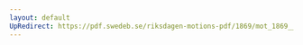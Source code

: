 ```yaml
---
layout: default
UpRedirect: https://pdf.swedeb.se/riksdagen-motions-pdf/1869/mot_1869__ak__00064/mot_1869__ak__00064_002.pdf
---
```

